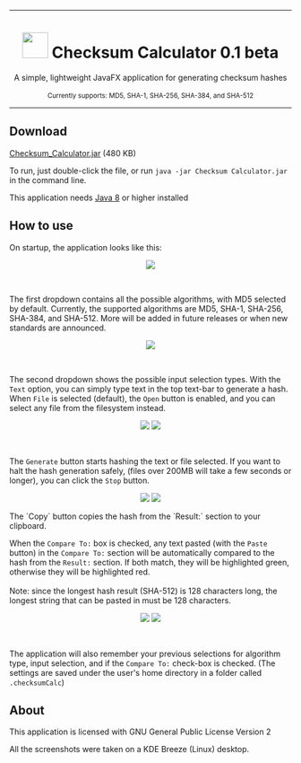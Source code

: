***

<h1 align="center">
    <img  src="https://raw.githubusercontent.com/droppinstackz/Checksum_Calculator/master/docs/icon.png" height="46" width="46">
    Checksum Calculator 0.1 beta
</h1>
<p align="center">
    A simple, lightweight JavaFX application for generating checksum hashes		
    <br><br>
    <sub> Currently supports:  MD5,  SHA-1,  SHA-256,  SHA-384, and  SHA-512 </sub>
</p>

***

## Download

[Checksum_Calculator.jar](https://raw.githubusercontent.com/droppinstackz/Checksum_Calculator/master/docs/Checksum_Calculator.jar) (480 KB)

To run, just double-click the file, or run `java -jar Checksum Calculator.jar` in the command line. 

This application needs [Java 8](https://www.java.com/en/download/) or higher installed

## How to use

On startup, the application looks like this: <br>
<p align="center">
    <img src="https://raw.githubusercontent.com/droppinstackz/Checksum_Calculator/master/docs/startup.png">
</p>

<br>

The first dropdown contains all the possible algorithms, with MD5 selected by default. Currently, the supported algorithms are MD5, SHA-1, SHA-256, SHA-384, and SHA-512. More will be added in future releases or when new standards are announced. <br>
<p align="center">
    <img src="https://raw.githubusercontent.com/droppinstackz/Checksum_Calculator/master/docs/algorithms.png">
</p>

<br>

The second dropdown shows the possible input selection types. With the `Text` option, you can simply type text in the top text-bar to generate a hash. When `File` is selected (default), the `Open` button is enabled, and you can select any file from the filesystem instead. <br>
<p align="center">
    <img src="https://raw.githubusercontent.com/droppinstackz/Checksum_Calculator/master/docs/text.png">
    <img src="https://raw.githubusercontent.com/droppinstackz/Checksum_Calculator/master/docs/fileloaded.png">
</p>

<br>

The `Generate` button starts hashing the text or file selected. If you want to halt the hash generation safely, (files over 200MB will take a few seconds or longer), you can click the `Stop` button. <br>
<p align="center">
    <img src="https://raw.githubusercontent.com/droppinstackz/Checksum_Calculator/master/docs/textgenerated.png">
    <img src="https://raw.githubusercontent.com/droppinstackz/Checksum_Calculator/master/docs/generating.png">
</p>
The `Copy` button copies the hash from the `Result:` section to your clipboard.

<br>

When the `Compare To:` box is checked, any text pasted (with the `Paste` button) in the `Compare To:` section will be automatically compared to the hash from the `Result:` section. If both match, they will be highlighted green, otherwise they will be highlighted red.
<br><br>
Note: since the longest hash result (SHA-512) is 128 characters long, the longest string that can be pasted in must be 128 characters. <br>
<p align="center">
    <img src="https://raw.githubusercontent.com/droppinstackz/Checksum_Calculator/master/docs/match.png">
    <img src="https://raw.githubusercontent.com/droppinstackz/Checksum_Calculator/master/docs/non-match.png">
</p>

<br>

The application will also remember your previous selections for algorithm type, input selection, and if the `Compare To:` check-box is checked. (The settings are saved under the user's home directory in a folder called `.checksumCalc`)

## About

This application is licensed with GNU General Public License Version 2

All the screenshots were taken on a KDE Breeze (Linux) desktop.